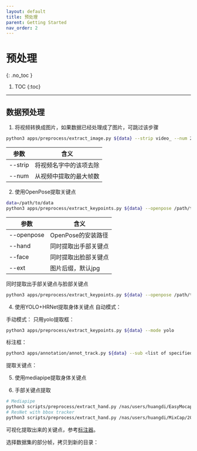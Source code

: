 ```yaml
---
layout: default
title: 预处理
parent: Getting Started
nav_order: 2
---
```


# 预处理
{: .no_toc }

1. TOC
{:toc}
---

## 数据预处理

1. 将视频转换成图片，如果数据已经处理成了图片，可跳过该步骤

```bash
python3 apps/preprocess/extract_image.py ${data} --strip video_ --num 2000
```
|参数|含义|
|----|----|
|--strip|将视频名字中的该项去除|
|--num|从视频中提取的最大帧数|

2. 使用OpenPose提取关键点
```bash
data=/path/to/data
python3 apps/preprocess/extract_keypoints.py ${data} --openpose /path/to/openpose
```

|参数|含义|
|----|----|
|--openpose|OpenPose的安装路径|
|--hand|同时提取出手部关键点|
|--face|同时提取出脸部关键点|
|--ext|图片后缀，默认jpg|

同时提取出手部关键点与脸部关键点
```bash
python3 apps/preprocess/extract_keypoints.py ${data} --openpose /path/to/openpose --hand --face
```

4. 使用YOLO+HRNet提取身体关键点
自动模式：

手动模式：
只用yolo提取框：
```bash
python3 apps/preprocess/extract_keypoints.py ${data} --mode yolo
```

标注框：
```bash
python3 apps/annotation/annot_track.py ${data} --sub <list of specified views>
```

提取关键点：



5. 使用mediapipe提取身体关键点

6. 手部关键点提取
```bash
# Mediapipe
python3 scripts/preprocess/extract_hand.py /nas/users/huangdi/EasyMocap-1v1h/1 --mode mediapipe
# ResNet with bbox tracker
python3 scripts/preprocess/extract_hand.py /nas/users/huangdi/MixCap/2021-10-09-01/capture-0-2 --video
```

可视化提取出来的关键点，参考[标注器](#关键点标注)。

选择数据集的部分帧，拷贝到新的目录：
```bash

```